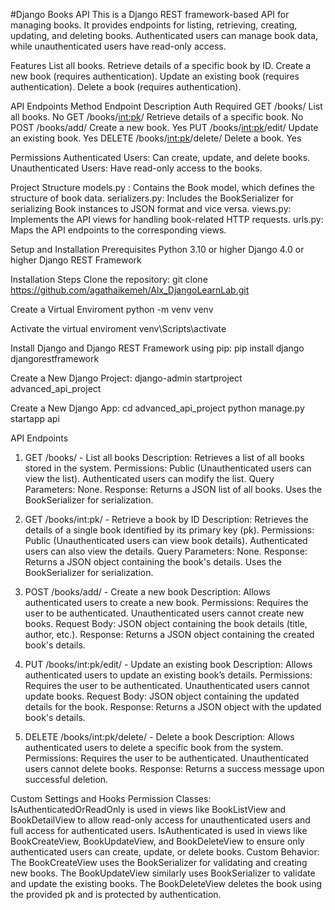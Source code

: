 #Django Books API
This is a Django REST framework-based API for managing books. It provides endpoints for listing, retrieving, creating, updating, and deleting books. Authenticated users can manage book data, while unauthenticated users have read-only access.

Features
List all books.
Retrieve details of a specific book by ID.
Create a new book (requires authentication).
Update an existing book (requires authentication).
Delete a book (requires authentication).


API Endpoints
Method	Endpoint	             Description	                         Auth Required
GET	    /books/	                 List all books.	                          No
GET	    /books/<int:pk>/	     Retrieve details of a specific book.	      No
POST	/books/add/	             Create a new book.	                          Yes
PUT	    /books/<int:pk>/edit/	 Update an existing book.	                  Yes
DELETE	/books/<int:pk>/delete/	 Delete a book.	                              Yes


Permissions
Authenticated Users: Can create, update, and delete books.
Unauthenticated Users: Have read-only access to the books.

Project Structure
models.py : Contains the Book model, which defines the structure of book data.
serializers.py: Includes the BookSerializer for serializing Book instances to JSON format and vice versa.
views.py: Implements the API views for handling book-related HTTP requests.
urls.py: Maps the API endpoints to the corresponding views.



Setup and Installation
Prerequisites
Python 3.10 or higher
Django 4.0 or higher
Django REST Framework


Installation Steps
Clone the repository:
git clone https://github.com/agathaikemeh/Alx_DjangoLearnLab.git


Create a Virtual Enviroment
python -m venv venv

Activate the virtual enviroment
venv\Scripts\activate

Install Django and Django REST Framework using pip:
pip install django djangorestframework

Create a New Django Project:
django-admin startproject advanced_api_project

Create a New Django App:
cd advanced_api_project
python manage.py startapp api




API Endpoints
1. GET /books/ - List all books
Description: Retrieves a list of all books stored in the system.
Permissions:
Public (Unauthenticated users can view the list).
Authenticated users can modify the list.
Query Parameters: None.
Response:
Returns a JSON list of all books.
Uses the BookSerializer for serialization.


2. GET /books/int:pk/ - Retrieve a book by ID
Description: Retrieves the details of a single book identified by its primary key (pk).
Permissions:
Public (Unauthenticated users can view book details).
Authenticated users can also view the details.
Query Parameters: None.
Response:
Returns a JSON object containing the book's details.
Uses the BookSerializer for serialization.

3. POST /books/add/ - Create a new book
Description: Allows authenticated users to create a new book.
Permissions:
Requires the user to be authenticated.
Unauthenticated users cannot create new books.
Request Body:
JSON object containing the book details (title, author, etc.).
Response:
Returns a JSON object containing the created book's details.

4. PUT /books/int:pk/edit/ - Update an existing book
Description: Allows authenticated users to update an existing book’s details.
Permissions:
Requires the user to be authenticated.
Unauthenticated users cannot update books.
Request Body:
JSON object containing the updated details for the book.
Response:
Returns a JSON object with the updated book's details.

5. DELETE /books/int:pk/delete/ - Delete a book
Description: Allows authenticated users to delete a specific book from the system.
Permissions:
Requires the user to be authenticated.
Unauthenticated users cannot delete books.
Response:
Returns a success message upon successful deletion.


Custom Settings and Hooks
Permission Classes:
IsAuthenticatedOrReadOnly is used in views like BookListView and BookDetailView to allow read-only access for unauthenticated users and full access for authenticated users.
IsAuthenticated is used in views like BookCreateView, BookUpdateView, and BookDeleteView to ensure only authenticated users can create, update, or delete books.
Custom Behavior:
The BookCreateView uses the BookSerializer for validating and creating new books.
The BookUpdateView similarly uses BookSerializer to validate and update the existing books.
The BookDeleteView deletes the book using the provided pk and is protected by authentication.



